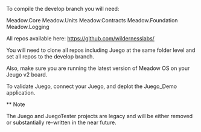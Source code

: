 To compile the develop branch you will need:

Meadow.Core
Meadow.Units
Meadow.Contracts
Meadow.Foundation
Meadow.Logging

All repos available here: https://github.com/wildernesslabs/

You will need to clone all repos including Juego at the same folder level and set all repos to the develop branch.

Also, make sure you are running the latest version of Meadow OS on your Jeugo v2 board.

To validate Juego, connect your Juego, and deplot the Juego_Demo application.

** Note 

The Juego and JuegoTester projects are legacy and will be either removed or substantially re-written in the near future.

